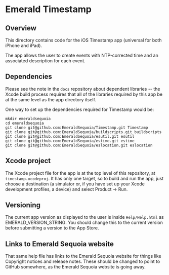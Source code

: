 # Emerald Timestamp

## Overview

This directory contains code for the iOS Timestamp app (universal for both iPhone and iPad).

The app allows the user to create events with NTP-corrected time and an associated description for each event.

## Dependencies

Please see the note in the `docs` repository about dependent libraries -- the Xcode build process
requires that all of the libraries required by this app be at the same level as the app directory
itself.

One way to set up the dependencies required for Timestamp would be:

```shell
mkdir emeraldsequoia
cd emeraldsequoia
git clone git@github.com:EmeraldSequoia/Timestamp.git Timestamp
git clone git@github.com:EmeraldSequoia/buildscripts.git buildscripts
git clone git@github.com:EmeraldSequoia/esutil.git esutil
git clone git@github.com:EmeraldSequoia/estime.git estime
git clone git@github.com:EmeraldSequoia/eslocation.git eslocation

```

## Xcode project

The Xcode project file for the app is at the top level of this repository, at `timestamp.xcodeproj`.
It has only one target, so to build and run the app, just choose a destination (a simulator or,
if you have set up your Xcode development profiles, a device) and select Product -> Run.

## Versioning

The current app version as displayed to the user is inside `Help/Help.html` as EMERALD_VERSION_STRING.
You should change this to the current version before submitting a version to the App Store.

## Links to Emerald Sequoia website

That same help file has links to the Emerald Sequoia website for
things like Copyright notices and release notes. These should be
changed to point to GitHub somewhere, as the Emerald Sequoia website
is going away.
